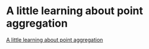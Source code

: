 # A little learning about point aggregation
[A little learning about point aggregation](https://aiwithcloud.com/2022/09/15/a_little_learning_about_point_aggregation/)